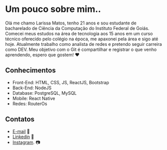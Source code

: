 # Um pouco sobre mim.. 
Olá me chamo Larissa Matos, tenho 21 anos e sou estudante de bacharelado de Ciência da Computação do Instituto Federal de Goiás.
Comecei meus estudos na área de tecnologia aos 15 anos em um curso técnico oferecido pelo colégio na época, me apaxonei
pela área e sigo até hoje.
Atualmente trabalho como analista de redes e pretendo seguir carreira como DEV.
Meu objetivo com o Git é compartilhar e registrar o que venho aprendendo, espero que gostem! ❤️

## Conhecimentos
 - Front-End: HTML, CSS, JS, ReactJS, Bootstrap
 - Back-End: NodeJS
 - Database: PostgreSQL, MySQL
 - Mobile: React Native
 - Redes: RouterOs
## Contatos
 - [E-mail](matoslarissa31@gmail.com) 💌
 - [Linkedin](https://linkedin.com/in/larissa-matos-b069091a1.com) 🔗
 - [Instagram](https://https://www.instagram.com/lari_rodrigues312/). 📷





